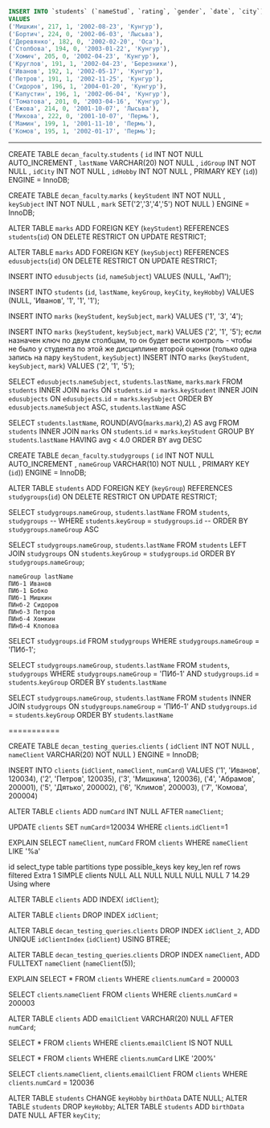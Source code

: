 
```SQL
INSERT INTO `students` (`nameStud`, `rating`, `gender`, `date`, `city`) 
VALUES
('Мишкин', 217, 1, '2002-08-23', 'Кунгур'),
('Бортич', 224, 0, '2002-06-03', 'Лысьва'),
('Деревянко', 182, 0, '2002-02-20', 'Оса'),
('Столбова', 194, 0, '2003-01-22', 'Кунгур'),
('Хомич', 205, 0, '2002-04-23', 'Кунгур'),
('Круглов', 191, 1, '2002-04-23', 'Березники'),
('Иванов', 192, 1, '2002-05-17', 'Кунгур'),
('Петров', 191, 1, '2002-11-25', 'Кунгур'),
('Сидоров', 196, 1, '2004-01-20', 'Кунгур'),
('Капустин', 196, 1, '2002-06-04', 'Кунгур'),
('Томатова', 201, 0, '2003-04-16', 'Кунгур'),
('Ежова', 214, 0, '2001-10-07', 'Лысьва'),
('Микова', 222, 0, '2001-10-07', 'Пермь'),
('Мамин', 199, 1, '2001-11-10', 'Пермь'),
('Комов', 195, 1, '2002-01-17', 'Пермь');
```  

---  

CREATE TABLE `decan_faculty`.`students` ( `id` INT NOT NULL AUTO_INCREMENT , `lastName` VARCHAR(20) NOT NULL , `idGroup` INT NOT NULL , `idCity` INT NOT NULL , `idHobby` INT NOT NULL , PRIMARY KEY (`id`)) ENGINE = InnoDB;

CREATE TABLE `decan_faculty`.`marks` ( `keyStudent` INT NOT NULL , `keySubject` INT NOT NULL , `mark` SET('2','3','4','5') NOT NULL ) ENGINE = InnoDB;

ALTER TABLE `marks` ADD FOREIGN KEY (`keyStudent`) REFERENCES `students`(`id`) ON DELETE RESTRICT ON UPDATE RESTRICT;

ALTER TABLE `marks` ADD FOREIGN KEY (`keySubject`) REFERENCES `edusubjects`(`id`) ON DELETE RESTRICT ON UPDATE RESTRICT;

INSERT INTO `edusubjects` (`id`, `nameSubject`) VALUES (NULL, 'АиП');

INSERT INTO `students` (`id`, `lastName`, `keyGroup`, `keyCity`, `keyHobby`) VALUES (NULL, 'Иванов', '1', '1', '1');

INSERT INTO `marks` (`keyStudent`, `keySubject`, `mark`) VALUES ('1', '3', '4');

INSERT INTO `marks` (`keyStudent`, `keySubject`, `mark`) VALUES ('2', '1', '5');
если назначен ключ по двум столбцам, то он будет вести контроль - чтобы не было у студента по этой же дисциплине второй оценки (только одна запись на пару `keyStudent`, `keySubject`)
INSERT INTO `marks` (`keyStudent`, `keySubject`, `mark`) VALUES ('2', '1', '5');

SELECT `edusubjects`.`nameSubject`, `students`.`lastName`, `marks`.`mark`
FROM `students`
INNER JOIN `marks` ON `students`.`id` = `marks`.`keyStudent`
INNER JOIN `edusubjects` ON `edusubjects`.`id` = `marks`.`keySubject`
ORDER BY `edusubjects`.`nameSubject` ASC, `students`.`lastName` ASC

SELECT `students`.`lastName`, ROUND(AVG(`marks`.`mark`),2) AS avg
FROM `students` INNER JOIN `marks` ON `students`.`id` = `marks`.`keyStudent`
GROUP BY `students`.`lastName`
HAVING avg < 4.0
ORDER BY avg DESC

CREATE TABLE `decan_faculty`.`studygroups` ( `id` INT NOT NULL AUTO_INCREMENT , `nameGroup` VARCHAR(10) NOT NULL , PRIMARY KEY (`id`)) ENGINE = InnoDB;


ALTER TABLE `students` ADD FOREIGN KEY (`keyGroup`) REFERENCES `studygroups`(`id`) ON DELETE RESTRICT ON UPDATE RESTRICT;


SELECT `studygroups`.`nameGroup`, `students`.`lastName`
FROM `students`, `studygroups` 
-- WHERE `students`.`keyGroup` = `studygroups`.`id`
-- ORDER BY `studygroups`.`nameGroup` ASC

SELECT `studygroups`.`nameGroup`, `students`.`lastName` 
FROM `students` 
LEFT JOIN `studygroups` ON `students`.`keyGroup` = `studygroups`.`id` 
ORDER BY `studygroups`.`nameGroup`;

```
nameGroup lastName
ПИб-1 Иванов
ПИб-1 Бобко
ПИб-1 Мишкин
ПИнб-2 Сидоров
ПИнб-3 Петров
ПИнб-4 Хомкин
ПИнб-4 Клопова
```

SELECT `studygroups`.`id` FROM `studygroups` WHERE `studygroups`.`nameGroup` = 'ПИб-1';


SELECT `studygroups`.`nameGroup`, `students`.`lastName`
FROM `students`, `studygroups` 
WHERE `studygroups`.`nameGroup` = 'ПИб-1' AND `studygroups`.`id` = `students`.`keyGroup`
ORDER BY `students`.`lastName`

SELECT `studygroups`.`nameGroup`, `students`.`lastName`
FROM `students` 
INNER JOIN `studygroups` 
ON `studygroups`.`nameGroup` = 'ПИб-1' AND `studygroups`.`id` = `students`.`keyGroup`
ORDER BY `students`.`lastName`


===========

CREATE TABLE `decan_testing_queries`.`clients` ( `idClient` INT NOT NULL , `nameClient` VARCHAR(20) NOT NULL ) ENGINE = InnoDB;

INSERT INTO `clients` (`idClient`, `nameClient`, `numCard`) VALUES 
('1', 'Иванов', 120034),
('2', 'Петров', 120035),
('3', 'Мишкина', 120036),
('4', 'Абрамов', 200001),
('5', 'Дятько', 200002),
('6', 'Климов', 200003),
('7', 'Комова', 200004)

ALTER TABLE `clients` ADD `numCard` INT NULL AFTER `nameClient`;

UPDATE `clients` SET `numCard`=120034 WHERE `clients`.`idClient`=1



EXPLAIN SELECT `nameClient`, `numCard` FROM `clients` WHERE `nameClient` LIKE '%а'

id select_type table partitions type possible_keys key key_len ref rows filtered Extra
1 SIMPLE clients NULL ALL NULL NULL NULL NULL 7 14.29 Using where

ALTER TABLE `clients` ADD INDEX( `idClient`);

ALTER TABLE `clients` DROP INDEX `idClient`;

ALTER TABLE `decan_testing_queries`.`clients` DROP INDEX `idClient_2`, ADD UNIQUE `idClientIndex` (`idClient`) USING BTREE;


ALTER TABLE `decan_testing_queries`.`clients` DROP INDEX `nameClient`, ADD FULLTEXT `nameClient` (`nameClient`(5));


EXPLAIN SELECT * FROM `clients` WHERE `clients`.`numCard` = 200003

SELECT `clients`.`nameClient` FROM `clients` WHERE `clients`.`numCard` = 200003

ALTER TABLE `clients` ADD `emailClient` VARCHAR(20) NULL AFTER `numCard`;

SELECT * FROM `clients` WHERE `clients`.`emailClient` IS NOT NULL

SELECT * FROM `clients` WHERE `clients`.`numCard` LIKE '200%'

SELECT `clients`.`nameClient`, `clients`.`emailClient` 
FROM `clients` 
WHERE `clients`.`numCard` = 120036


ALTER TABLE `students` CHANGE `keyHobby` `birthData` DATE NULL;
ALTER TABLE `students` DROP `keyHobby`;
ALTER TABLE `students` ADD `birthData` DATE NULL AFTER `keyCity`;




